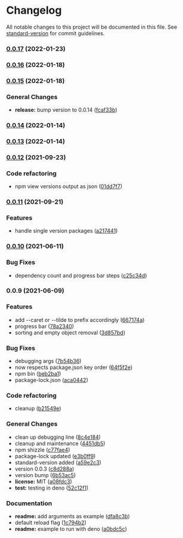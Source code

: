 # Changelog

All notable changes to this project will be documented in this file. See [standard-version](https://github.com/conventional-changelog/standard-version) for commit guidelines.

### [0.0.17](https://github.com/jerrevanveluw/update-ruecksichtslos/compare/0.0.16...0.0.17) (2022-01-23)

### [0.0.16](https://github.com/jerrevanveluw/update-ruecksichtslos/compare/0.0.15...0.0.16) (2022-01-18)

### [0.0.15](https://github.com/jerrevanveluw/update-ruecksichtslos/compare/0.0.13...0.0.15) (2022-01-18)

### General Changes

- **release:** bump version to 0.0.14 ([fcaf33b](https://github.com/jerrevanveluw/update-ruecksichtslos/commit/fcaf33bceaf115d66cd87962f8e0585c9b00a949))

### [0.0.14](https://github.com/jerrevanveluw/update-ruecksichtslos/compare/0.0.13...0.0.14) (2022-01-14)

### [0.0.13](https://github.com/jerrevanveluw/update-ruecksichtslos/compare/0.0.12...0.0.13) (2022-01-14)

### [0.0.12](https://github.com/jerrevanveluw/update-ruecksichtslos/compare/0.0.11...0.0.12) (2021-09-23)

### Code refactoring

- npm view versions output as json ([01dd7f7](https://github.com/jerrevanveluw/update-ruecksichtslos/commit/01dd7f7476a0d2613df869372552be22925ffb4a))

### [0.0.11](https://github.com/jerrevanveluw/update-ruecksichtslos/compare/0.0.10...0.0.11) (2021-09-21)

### Features

- handle single version packages ([a217441](https://github.com/jerrevanveluw/update-ruecksichtslos/commit/a21744196524d77c98d7659e6894582a6c4207f2))

### [0.0.10](https://github.com/jerrevanveluw/update-ruecksichtslos/compare/0.0.9...0.0.10) (2021-06-11)

### Bug Fixes

- dependency count and progress bar steps ([c25c34d](https://github.com/jerrevanveluw/update-ruecksichtslos/commit/c25c34d64f2150f0cdd86a3a863e2cc2ab53b486))

### 0.0.9 (2021-06-09)

### Features

- add --caret or --tilde to prefix accordingly ([667174a](https://github.com/jerrevanveluw/update-ruecksichtslos/commit/667174a60e8236067b870805149e51bdaf04a14e))
- progress bar ([78a2340](https://github.com/jerrevanveluw/update-ruecksichtslos/commit/78a2340057c0821ff9eb91a92546365bda65c902))
- sorting and empty object removal ([3d857bd](https://github.com/jerrevanveluw/update-ruecksichtslos/commit/3d857bd44672dd6047f988d4617d25f2b5c6c9c7))

### Bug Fixes

- debugging args ([7b54b36](https://github.com/jerrevanveluw/update-ruecksichtslos/commit/7b54b3635059b98852f4e218de4c007b48572c4f))
- now respects package.json key order ([64f5f2e](https://github.com/jerrevanveluw/update-ruecksichtslos/commit/64f5f2ef74589c6e45f9257cfd4606e509108e2f))
- npm bin ([beb2ba1](https://github.com/jerrevanveluw/update-ruecksichtslos/commit/beb2ba1d83a685d1a7c98db779d7e01c4e35439d))
- package-lock.json ([aca0442](https://github.com/jerrevanveluw/update-ruecksichtslos/commit/aca044284f8de1c96a787f1f10fe0b4890bcd19d))

### Code refactoring

- cleanup ([b21549e](https://github.com/jerrevanveluw/update-ruecksichtslos/commit/b21549eb1b1895c16180b62a0259845fae0780ef))

### General Changes

- clean up debugging line ([8c4e184](https://github.com/jerrevanveluw/update-ruecksichtslos/commit/8c4e18429ced7f2673961f46330c4445dd791ebf))
- cleanup and maintenance ([4451db5](https://github.com/jerrevanveluw/update-ruecksichtslos/commit/4451db5c7c847d39653b9630c84cd730b805b5fc))
- npm shizzle ([c77fae4](https://github.com/jerrevanveluw/update-ruecksichtslos/commit/c77fae402d574deeee9cf1919ec7e5065c411e2c))
- package-lock updated ([e3b0ff9](https://github.com/jerrevanveluw/update-ruecksichtslos/commit/e3b0ff960456b3c0a7822da790dc3dc304553722))
- standard-version added ([a59e2c3](https://github.com/jerrevanveluw/update-ruecksichtslos/commit/a59e2c3c3ad60932d4797b738818ff208fec15c1))
- version 0.0.3 ([c8d288a](https://github.com/jerrevanveluw/update-ruecksichtslos/commit/c8d288ad0ef8245b8fbfbc1604970b8ed2bc18b7))
- version bump ([6b53ac5](https://github.com/jerrevanveluw/update-ruecksichtslos/commit/6b53ac5138739f160f7e73092558410b7e54eba3))
- **license:** MIT ([a08fdc3](https://github.com/jerrevanveluw/update-ruecksichtslos/commit/a08fdc323718b358ee142514ea5898ef91643403))
- **test:** testing in deno ([52c12f1](https://github.com/jerrevanveluw/update-ruecksichtslos/commit/52c12f15f9cbc2f40807f19732cb42a277e4e752))

### Documentation

- **readme:** add arguments as example ([dfa8c3b](https://github.com/jerrevanveluw/update-ruecksichtslos/commit/dfa8c3b3f754003a1cc3dc3aeb33d83361a65c0b))
- default reload flag ([1c794b2](https://github.com/jerrevanveluw/update-ruecksichtslos/commit/1c794b22b9b067302460869987ce17a81c128ab0))
- **readme:** example to run with deno ([a0bdc5c](https://github.com/jerrevanveluw/update-ruecksichtslos/commit/a0bdc5cbe2341108fde34fefbb3ace3d559fdc45))
